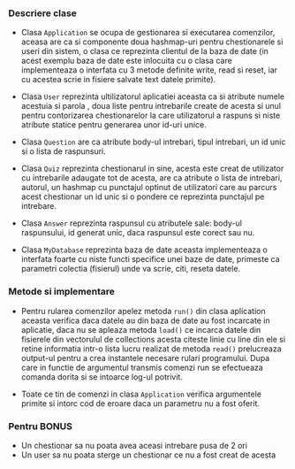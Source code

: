### Descriere clase
* Clasa `Application` se ocupa de gestionarea si executarea comenzilor, 
aceasa are ca si componente doua hashmap-uri pentru chestionarele si useri
din sistem, o clasa ce reprezinta clientul de la baza de date (in acest exemplu
baza de date este inlocuita cu o clasa care implementeaza o interfata cu 3 
 metode definite write, read si reset, iar cu acestea scrie in fisiere salvate text
datele primite).

* Clasa `User` reprezinta ultilizatorul aplicatiei aceasta ca si atribute numele acestuia
si parola , doua liste pentru intrebarile create de acesta si unul pentru contorizarea 
chestionarelor la care utilizatorul a raspuns si niste atribute statice pentru generarea unor
id-uri unice.

* Clasa `Question` are ca atribute body-ul intrebari, tipul intrebari, un id unic si o lista
de raspunsuri.

* Clasa `Quiz` reprezinta chestionarul in sine, acesta este creat de utilizator cu intrebarile
adaugate tot de acesta, are ca atribute o lista de intrebari, autorul, un hashmap cu punctajul
optinut de utilizatori care au parcurs acest chestionar un id unic si o pondere ce reprezinta
punctajul pe intrebare.

* Clasa `Answer` reprezinta raspunsul cu atributele sale: body-ul raspunsului, id generat unic,
daca raspunsul este corect sau nu.

* Clasa `MyDatabase` reprezinta baza de date aceasta implementeaza o interfata foarte cu niste
functi specifice unei baze de date, primeste ca parametri colectia (fisierul) unde va scrie, citi,
reseta datele.

### Metode si implementare 

* Pentru rularea comenzilor apelez metoda `run()` din clasa aplication aceasta verifica daca datele au
din baza de date au fost incarcate in aplicatie, daca nu se apleaza metoda `load()` ce incarca datele
din fisierele din vectorulul de collections acesta citeste linie cu line din ele si retine informatia intr-o
lista lucru realizat de metoda `read()` prelucreaza output-ul pentru a crea instantele necesare rulari programului.
Dupa care in functie de argumentul transmis comenzi run se efectueaza comanda dorita si se intoarce log-ul potrivit.

* Toate ce tin de comenzi in clasa `Application` verifica argumentele primite si intorc cod de eroare daca un parametru
nu a fost oferit.

### Pentru BONUS

* Un chestionar sa nu poata avea aceasi intrebare pusa de 2 ori
* Un user sa nu poata sterge un chestionar ce nu a fost creat de acesta

